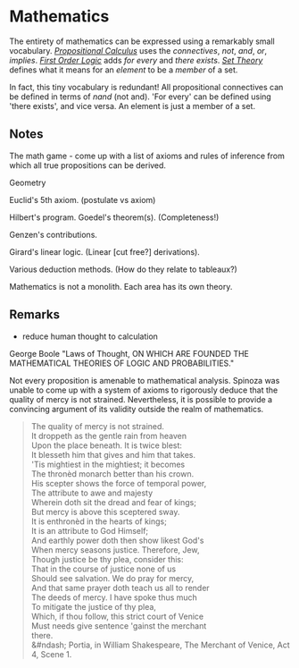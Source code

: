 # Mathematics

The entirety of mathematics can be expressed using a remarkably small vocabulary.
[_Propositional Calculus_](propositional_calculus.md)
uses the _connectives_, _not_, _and_, _or_, _implies_.
[_First Order Logic_](first_order_logic.md)
adds _for every_ and _there exists_.
[_Set Theory_](set_theory.md) defines what it means for an _element_ to be a _member_ of a set.

In fact, this tiny vocabulary is redundant! All propositional connectives can
be defined in terms of _nand_ (not and). 'For every' can be defined using 'there
exists', and vice versa. An element is just a member of a set.



## Notes

The math game - come up with a list of axioms and rules of inference from which
all true propositions can be derived.

Geometry

Euclid's 5th axiom. (postulate vs axiom)

Hilbert's program. Goedel's theorem(s). (Completeness!)

Genzen's contributions.

Girard's linear logic. (Linear [cut free?] derivations).

Various deduction methods. (How do they relate to tableaux?)

Mathematics is not a monolith. Each area has its own theory.



## Remarks

- reduce human thought to calculation

George Boole "Laws of Thought, ON WHICH ARE FOUNDED THE MATHEMATICAL THEORIES OF LOGIC AND PROBABILITIES."

Not every proposition is amenable to mathematical analysis.
Spinoza was unable to come up with a system of axioms to
rigorously deduce that the quality of mercy is not strained.
Nevertheless, it is possible to provide a convincing argument
of its validity outside the realm of mathematics.

> The quality of mercy is not strained.  
    It droppeth as the gentle rain from heaven  
    Upon the place beneath. It is twice blest:  
    It blesseth him that gives and him that takes.  
    'Tis mightiest in the mightiest; it becomes  
    The thronèd monarch better than his crown.  
    His scepter shows the force of temporal power,  
    The attribute to awe and majesty  
    Wherein doth sit the dread and fear of kings;  
    But mercy is above this sceptered sway.  
    It is enthronèd in the hearts of kings;  
    It is an attribute to God Himself;  
    And earthly power doth then show likest God's  
    When mercy seasons justice. Therefore, Jew,  
    Though justice be thy plea, consider this:  
    That in the course of justice none of us  
    Should see salvation. We do pray for mercy,  
    And that same prayer doth teach us all to render  
    The deeds of mercy. I have spoke thus much  
    To mitigate the justice of thy plea,  
    Which, if thou follow, this strict court of Venice  
    Must needs give sentence 'gainst the merchant  
    there.  
    &#ndash; Portia, in William Shakespeare, The Merchant of Venice, Act 4, Scene 1.
